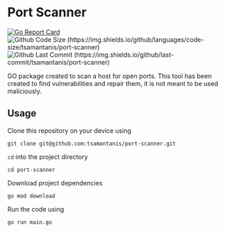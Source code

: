 # Port Scanner


[![Go Report Card](https://goreportcard.com/badge/github.com/tsamantanis/port-scanner)](https://goreportcard.com/report/github.com/tsamantanis/port-scanner)
![Github Code Size (https://img.shields.io/github/languages/code-size/tsamantanis/port-scanner)](https://img.shields.io/github/languages/code-size/tsamantanis/port-scanner)
![Github Last Commit (https://img.shields.io/github/last-commit/tsamantanis/port-scanner)](https://img.shields.io/github/last-commit/tsamantanis/port-scanner)

GO package created to scan a host for open ports. This tool has been created to find vulnerabilities and repair them, it is not meant to be used maliciously.

## Usage

Clone this repository on your device using

```
git clone git@github.com:tsamantanis/port-scanner.git
```

`cd` into the project directory

```
cd port-scanner
```

Download project dependencies

```
go mod download
```

Run the code using

```
go run main.go
```
